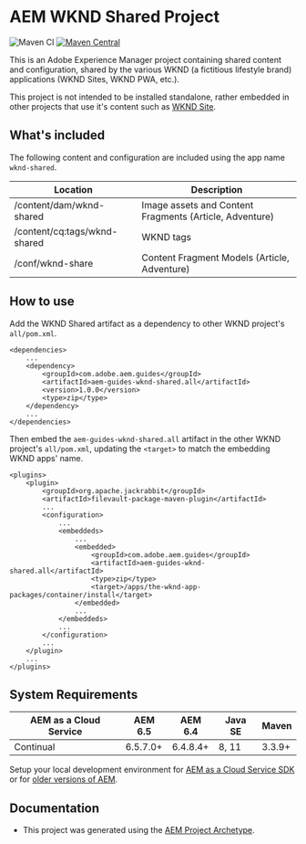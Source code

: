 # AEM WKND Shared Project

![Maven CI](https://github.com/adobe/aem-guides-wknd-shared/actions/workflows/maven.yml/badge.svg)
[![Maven Central](https://maven-badges.herokuapp.com/maven-central/com.adobe.aem.guides/aem-guides-wknd-shared/badge.svg)](https://maven-badges.herokuapp.com/maven-central/com.adobe.aem.guides/aem-guides-wknd-shared)

This is an Adobe Experience Manager project containing shared content and configuration, shared by the various WKND (a fictitious lifestyle brand) applications (WKND Sites, WKND PWA, etc.).

This project is not intended to be installed standalone, rather embedded in other projects that use it's content such as [WKND Site](https://github.com/adobe/aem-guides-wknd).

## What's included

The following content and configuration are included using the app name `wknd-shared`. 

| Location            | Description          | 
|---------------------|----------------------|
| /content/dam/wknd-shared | Image assets and Content Fragments (Article, Adventure) |
| /content/cq:tags/wknd-shared | WKND tags |
| /conf/wknd-share | Content Fragment Models (Article, Adventure) |

## How to use

Add the WKND Shared artifact as a dependency to other WKND project's `all/pom.xml`. 

```
<dependencies>
    ...
    <dependency>
        <groupId>com.adobe.aem.guides</groupId>
        <artifactId>aem-guides-wknd-shared.all</artifactId>
        <version>1.0.0</version>
        <type>zip</type>
    </dependency>
    ...
</dependencies>
```

Then embed the `aem-guides-wknd-shared.all` artifact in the other WKND project's `all/pom.xml`, updating the `<target>` to match the embedding WKND apps' name.

```
<plugins>
    <plugin>
        <groupId>org.apache.jackrabbit</groupId>
        <artifactId>filevault-package-maven-plugin</artifactId>
        ...
        <configuration>
            ...
            <embeddeds>
                ...
                <embedded>
                    <groupId>com.adobe.aem.guides</groupId>
                    <artifactId>aem-guides-wknd-shared.all</artifactId>
                    <type>zip</type>
                    <target>/apps/the-wknd-app-packages/container/install</target>
                </embedded>
                ...
            </embeddeds>
            ...
        </configuration>
        ...
    </plugin>
    ...
</plugins>
```

## System Requirements

 AEM as a Cloud Service | AEM 6.5 | AEM 6.4 | Java SE | Maven
---------|---------|---------|---------|---------
Continual | 6.5.7.0+ | 6.4.8.4+ | 8, 11 | 3.3.9+

Setup your local development environment for [AEM as a Cloud Service SDK](https://experienceleague.adobe.com/docs/experience-manager-learn/cloud-service/local-development-environment-set-up/overview.html) or for [older versions of AEM](https://experienceleague.adobe.com/docs/experience-manager-learn/foundation/development/set-up-a-local-aem-development-environment.html).


## Documentation

* This project was generated using the [AEM Project Archetype](https://experienceleague.adobe.com/docs/experience-manager-core-components/using/developing/archetype/overview.html).
